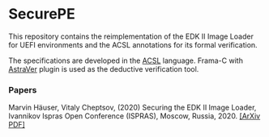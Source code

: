 SecurePE
========

This repository contains the reimplementation of the EDK II Image Loader
for UEFI environments and the ACSL annotations for its formal verification.

The specifications are developed in the [ACSL](https://frama-c.com/html/acsl.html)
language. Frama-C with [AstraVer](https://forge.ispras.ru/projects/astraver) plugin
is used as the deductive verification tool.

### Papers

Marvin Häuser, Vitaly Cheptsov, (2020) Securing the EDK II Image Loader, Ivannikov Ispras Open Conference (ISPRAS), Moscow, Russia, 2020. [[ArXiv PDF]](https://arxiv.org/abs/2012.05471)
